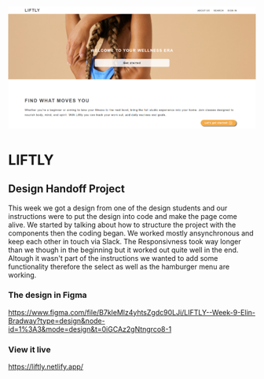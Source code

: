 <h1 align="center">
  <a href="">
    <img src="/public/liftly.png" alt="Project Banner Image">
  </a>
</h1>



# LIFTLY

##  Design Handoff Project 

This week we got a design from one of the design students and our instructions were to put the design into code and make the page come alive.
We started by talking about how to structure the project with the components then the coding began. We worked mostly ansynchronous and keep each other in touch via Slack.
The Responsivness took way longer than we though in the beginning but it worked out quite well in the end.
Altough it wasn't part of the instructions we wanted to add some functionality therefore the select as well as the hamburger menu are working.

### The design in Figma

https://www.figma.com/file/B7kleMlz4yhtsZgdc90LJi/LIFTLY--Week-9-Elin-Bradway?type=design&node-id=1%3A3&mode=design&t=0iGCAz2gNtngrco8-1

### View it live

https://liftly.netlify.app/
